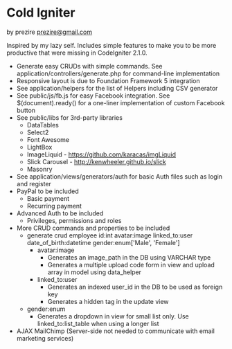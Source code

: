 Cold Igniter
============
by prezire
prezire@gmail.com

Inspired by my lazy self. Includes simple features to make you to be more productive that were missing in CodeIgniter 2.1.0.

- Generate easy CRUDs with simple commands. See application/controllers/generate.php for command-line implementation
- Responsive layout is due to Foundation Framework 5 integration
- See application/helpers for the list of Helpers including CSV generator
- See public/js/fb.js for easy Facebook integration. See $(document).ready() for a one-liner implementation of custom Facebook button
- See public/libs for 3rd-party libraries
  - DataTables
  - Select2
  - Font Awesome
  - LightBox
  - ImageLiquid - https://github.com/karacas/imgLiquid
  - Slick Carousel - http://kenwheeler.github.io/slick
  - Masonry
- See application/views/generators/auth for basic Auth files such as login and register
- PayPal to be included
	- Basic payment
	- Recurring payment
- Advanced Auth to be included
	- Privileges, permissions and roles
- More CRUD commands and properties to be included
	- generate crud employee id:int avatar:image linked_to:user date_of_birth:datetime gender:enum['Male', 'Female']
		- avatar:image
			- Generates an image_path in the DB using VARCHAR type
			- Generates a multiple upload code form in view and upload array in model using data_helper
		- linked_to:user
			- Generates an indexed user_id in the DB to be used as foreign key
			- Generates a hidden tag in the update view
    - gender:enum
      - Generates a dropdown in view for small list only. Use linked_to:list_table
      when using a longer list
- AJAX MailChimp (Server-side not needed to communicate with email marketing services)